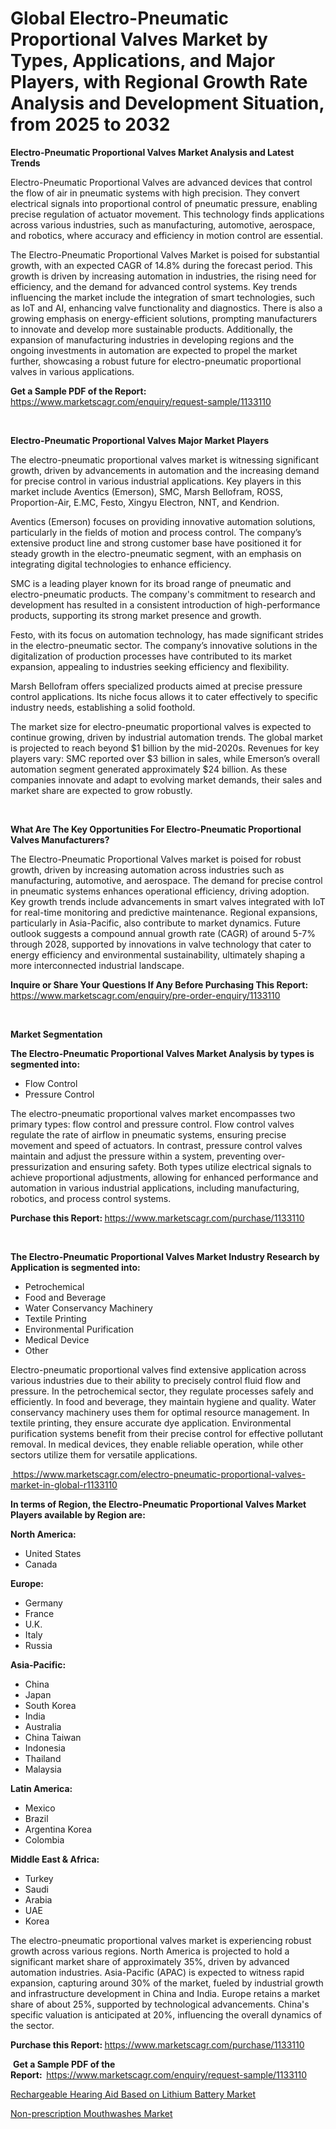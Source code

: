 <p><h1>Global Electro-Pneumatic Proportional Valves Market by Types, Applications, and Major Players, with Regional Growth Rate Analysis and Development Situation, from 2025 to 2032</h1></p><p><strong>Electro-Pneumatic Proportional Valves Market Analysis and Latest Trends</strong></p>
<p><p>Electro-Pneumatic Proportional Valves are advanced devices that control the flow of air in pneumatic systems with high precision. They convert electrical signals into proportional control of pneumatic pressure, enabling precise regulation of actuator movement. This technology finds applications across various industries, such as manufacturing, automotive, aerospace, and robotics, where accuracy and efficiency in motion control are essential.</p><p>The Electro-Pneumatic Proportional Valves Market is poised for substantial growth, with an expected CAGR of 14.8% during the forecast period. This growth is driven by increasing automation in industries, the rising need for efficiency, and the demand for advanced control systems. Key trends influencing the market include the integration of smart technologies, such as IoT and AI, enhancing valve functionality and diagnostics. There is also a growing emphasis on energy-efficient solutions, prompting manufacturers to innovate and develop more sustainable products. Additionally, the expansion of manufacturing industries in developing regions and the ongoing investments in automation are expected to propel the market further, showcasing a robust future for electro-pneumatic proportional valves in various applications.</p></p>
<p><strong>Get a Sample PDF of the Report:&nbsp;</strong> <a href="https://www.marketscagr.com/enquiry/request-sample/1133110?utm_campaign=2039&utm_medium=2&utm_source=Github&utm_content=ia&utm_term=24032025&utm_id=electro-pneumatic-proportional-valves">https://www.marketscagr.com/enquiry/request-sample/1133110</a></p>
<p>&nbsp;</p>
<p><strong>Electro-Pneumatic Proportional Valves Major Market Players</strong></p>
<p><p>The electro-pneumatic proportional valves market is witnessing significant growth, driven by advancements in automation and the increasing demand for precise control in various industrial applications. Key players in this market include Aventics (Emerson), SMC, Marsh Bellofram, ROSS, Proportion-Air, E.MC, Festo, Xingyu Electron, NNT, and Kendrion.</p><p>Aventics (Emerson) focuses on providing innovative automation solutions, particularly in the fields of motion and process control. The company’s extensive product line and strong customer base have positioned it for steady growth in the electro-pneumatic segment, with an emphasis on integrating digital technologies to enhance efficiency.</p><p>SMC is a leading player known for its broad range of pneumatic and electro-pneumatic products. The company's commitment to research and development has resulted in a consistent introduction of high-performance products, supporting its strong market presence and growth.</p><p>Festo, with its focus on automation technology, has made significant strides in the electro-pneumatic sector. The company’s innovative solutions in the digitalization of production processes have contributed to its market expansion, appealing to industries seeking efficiency and flexibility.</p><p>Marsh Bellofram offers specialized products aimed at precise pressure control applications. Its niche focus allows it to cater effectively to specific industry needs, establishing a solid foothold.</p><p>The market size for electro-pneumatic proportional valves is expected to continue growing, driven by industrial automation trends. The global market is projected to reach beyond $1 billion by the mid-2020s. Revenues for key players vary: SMC reported over $3 billion in sales, while Emerson’s overall automation segment generated approximately $24 billion. As these companies innovate and adapt to evolving market demands, their sales and market share are expected to grow robustly.</p></p>
<p>&nbsp;</p>
<p><strong>What Are The Key Opportunities For Electro-Pneumatic Proportional Valves Manufacturers?</strong></p>
<p><p>The Electro-Pneumatic Proportional Valves market is poised for robust growth, driven by increasing automation across industries such as manufacturing, automotive, and aerospace. The demand for precise control in pneumatic systems enhances operational efficiency, driving adoption. Key growth trends include advancements in smart valves integrated with IoT for real-time monitoring and predictive maintenance. Regional expansions, particularly in Asia-Pacific, also contribute to market dynamics. Future outlook suggests a compound annual growth rate (CAGR) of around 5-7% through 2028, supported by innovations in valve technology that cater to energy efficiency and environmental sustainability, ultimately shaping a more interconnected industrial landscape.</p></p>
<p><strong>Inquire or Share Your Questions If Any Before Purchasing This Report:</strong> <a href="https://www.marketscagr.com/enquiry/pre-order-enquiry/1133110?utm_campaign=2039&utm_medium=2&utm_source=Github&utm_content=ia&utm_term=24032025&utm_id=electro-pneumatic-proportional-valves">https://www.marketscagr.com/enquiry/pre-order-enquiry/1133110</a></p>
<p>&nbsp;</p>
<p><strong>Market Segmentation</strong></p>
<p><strong>The Electro-Pneumatic Proportional Valves Market Analysis by types is segmented into:</strong></p>
<p><ul><li>Flow Control</li><li>Pressure Control</li></ul></p>
<p><p>The electro-pneumatic proportional valves market encompasses two primary types: flow control and pressure control. Flow control valves regulate the rate of airflow in pneumatic systems, ensuring precise movement and speed of actuators. In contrast, pressure control valves maintain and adjust the pressure within a system, preventing over-pressurization and ensuring safety. Both types utilize electrical signals to achieve proportional adjustments, allowing for enhanced performance and automation in various industrial applications, including manufacturing, robotics, and process control systems.</p></p>
<p><strong>Purchase this Report:&nbsp;</strong><a href="https://www.marketscagr.com/purchase/1133110?utm_campaign=2039&utm_medium=2&utm_source=Github&utm_content=ia&utm_term=24032025&utm_id=electro-pneumatic-proportional-valves">https://www.marketscagr.com/purchase/1133110</a></p>
<p>&nbsp;</p>
<p><strong>The Electro-Pneumatic Proportional Valves Market Industry Research by Application is segmented into:</strong></p>
<p><ul><li>Petrochemical</li><li>Food and Beverage</li><li>Water Conservancy Machinery</li><li>Textile Printing</li><li>Environmental Purification</li><li>Medical Device</li><li>Other</li></ul></p>
<p><p>Electro-pneumatic proportional valves find extensive application across various industries due to their ability to precisely control fluid flow and pressure. In the petrochemical sector, they regulate processes safely and efficiently. In food and beverage, they maintain hygiene and quality. Water conservancy machinery uses them for optimal resource management. In textile printing, they ensure accurate dye application. Environmental purification systems benefit from their precise control for effective pollutant removal. In medical devices, they enable reliable operation, while other sectors utilize them for versatile applications.</p></p>
<p><a href="https://www.marketscagr.com/electro-pneumatic-proportional-valves-market-in-global-r1133110?utm_campaign=2039&utm_medium=2&utm_source=Github&utm_content=ia&utm_term=24032025&utm_id=electro-pneumatic-proportional-valves">&nbsp;https://www.marketscagr.com/electro-pneumatic-proportional-valves-market-in-global-r1133110</a></p>
<p><strong>In terms of Region, the Electro-Pneumatic Proportional Valves Market Players available by Region are:</strong></p>
<p>
    <p> <strong> North America: </strong>
        <ul>
            <li>United States</li>
            <li>Canada</li>
        </ul>
        </p> 
    <p> <strong> Europe: </strong>
        <ul>
            <li>Germany</li>
            <li>France</li>
            <li>U.K.</li>
            <li>Italy</li>
            <li>Russia</li>
        </ul>
        </p> 
    <p> <strong> Asia-Pacific: </strong>
        <ul>
            <li>China</li>
            <li>Japan</li>
            <li>South Korea</li>
            <li>India</li>
            <li>Australia</li>
            <li>China Taiwan</li>
            <li>Indonesia</li>
            <li>Thailand</li>
            <li>Malaysia</li>
        </ul>
        </p> 
    <p> <strong> Latin America: </strong>
        <ul>
            <li>Mexico</li>
            <li>Brazil</li>
            <li>Argentina Korea</li>
            <li>Colombia</li>
        </ul>
        </p> 
    <p> <strong> Middle East & Africa: </strong>
        <ul>
            <li>Turkey</li>
            <li>Saudi</li>
            <li>Arabia</li>
            <li>UAE</li>
            <li>Korea</li>
        </ul>
    </p>
    </p>
<p><p>The electro-pneumatic proportional valves market is experiencing robust growth across various regions. North America is projected to hold a significant market share of approximately 35%, driven by advanced automation industries. Asia-Pacific (APAC) is expected to witness rapid expansion, capturing around 30% of the market, fueled by industrial growth and infrastructure development in China and India. Europe retains a market share of about 25%, supported by technological advancements. China's specific valuation is anticipated at 20%, influencing the overall dynamics of the sector.</p></p>
<p><strong>Purchase this Report: </strong><a href="https://www.marketscagr.com/purchase/1133110?utm_campaign=2039&utm_medium=2&utm_source=Github&utm_content=ia&utm_term=24032025&utm_id=electro-pneumatic-proportional-valves">https://www.marketscagr.com/purchase/1133110</a></p>
<p>&nbsp;<strong>Get a Sample PDF of the Report:&nbsp;&nbsp;</strong><a href="https://www.marketscagr.com/enquiry/request-sample/1133110?utm_campaign=2039&utm_medium=2&utm_source=Github&utm_content=ia&utm_term=24032025&utm_id=electro-pneumatic-proportional-valves">https://www.marketscagr.com/enquiry/request-sample/1133110</a></p>
<p><strong></strong></p>
<p><p><a href="https://github.com/AKSHATREPORTPRIME/Market-Research-Report-List-7/blob/main/rechargeable-hearing-aid-based-on-lithium-battery-market.md?utm_campaign=2039&utm_medium=2&utm_source=Github&utm_content=ia&utm_term=24032025&utm_id=electro-pneumatic-proportional-valves">Rechargeable Hearing Aid Based on Lithium Battery Market</a></p><p><a href="https://github.com/bozzoquishmd/Market-Research-Report-List-1/blob/main/non-prescription-mouthwashes-market.md?utm_campaign=2039&utm_medium=2&utm_source=Github&utm_content=ia&utm_term=24032025&utm_id=electro-pneumatic-proportional-valves">Non-prescription Mouthwashes Market</a></p></p>